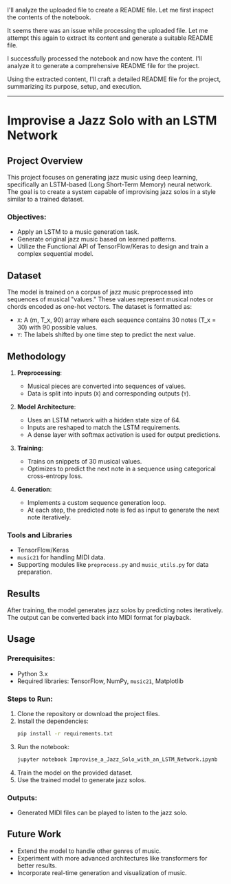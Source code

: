 I'll analyze the uploaded file to create a README file. Let me first inspect the contents of the notebook.

It seems there was an issue while processing the uploaded file. Let me attempt this again to extract its content and generate a suitable README file.

I successfully processed the notebook and now have the content. I'll analyze it to generate a comprehensive README file for the project.

Using the extracted content, I'll craft a detailed README file for the project, summarizing its purpose, setup, and execution.

---

# Improvise a Jazz Solo with an LSTM Network

## Project Overview

This project focuses on generating jazz music using deep learning, specifically an LSTM-based (Long Short-Term Memory) neural network. The goal is to create a system capable of improvising jazz solos in a style similar to a trained dataset.

### Objectives:
- Apply an LSTM to a music generation task.
- Generate original jazz music based on learned patterns.
- Utilize the Functional API of TensorFlow/Keras to design and train a complex sequential model.

## Dataset

The model is trained on a corpus of jazz music preprocessed into sequences of musical "values." These values represent musical notes or chords encoded as one-hot vectors. The dataset is formatted as:
- `X`: A (m, T_x, 90) array where each sequence contains 30 notes (T_x = 30) with 90 possible values.
- `Y`: The labels shifted by one time step to predict the next value.

## Methodology

1. **Preprocessing**:
   - Musical pieces are converted into sequences of values.
   - Data is split into inputs (`X`) and corresponding outputs (`Y`).

2. **Model Architecture**:
   - Uses an LSTM network with a hidden state size of 64.
   - Inputs are reshaped to match the LSTM requirements.
   - A dense layer with softmax activation is used for output predictions.

3. **Training**:
   - Trains on snippets of 30 musical values.
   - Optimizes to predict the next note in a sequence using categorical cross-entropy loss.

4. **Generation**:
   - Implements a custom sequence generation loop.
   - At each step, the predicted note is fed as input to generate the next note iteratively.

### Tools and Libraries
- TensorFlow/Keras
- `music21` for handling MIDI data.
- Supporting modules like `preprocess.py` and `music_utils.py` for data preparation.

## Results
After training, the model generates jazz solos by predicting notes iteratively. The output can be converted back into MIDI format for playback.

## Usage

### Prerequisites:
- Python 3.x
- Required libraries: TensorFlow, NumPy, `music21`, Matplotlib

### Steps to Run:
1. Clone the repository or download the project files.
2. Install the dependencies:
   ```bash
   pip install -r requirements.txt
   ```
3. Run the notebook:
   ```bash
   jupyter notebook Improvise_a_Jazz_Solo_with_an_LSTM_Network.ipynb
   ```
4. Train the model on the provided dataset.
5. Use the trained model to generate jazz solos.

### Outputs:
- Generated MIDI files can be played to listen to the jazz solo.

## Future Work
- Extend the model to handle other genres of music.
- Experiment with more advanced architectures like transformers for better results.
- Incorporate real-time generation and visualization of music.


